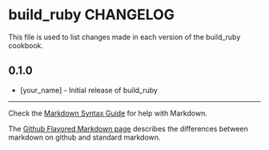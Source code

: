 build_ruby CHANGELOG
====================

This file is used to list changes made in each version of the build_ruby cookbook.

0.1.0
-----
- [your_name] - Initial release of build_ruby

- - -
Check the [Markdown Syntax Guide](http://daringfireball.net/projects/markdown/syntax) for help with Markdown.

The [Github Flavored Markdown page](http://github.github.com/github-flavored-markdown/) describes the differences between markdown on github and standard markdown.
